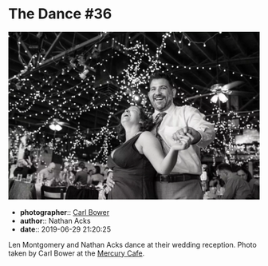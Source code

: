 # The Dance \#36

![Len Montgomery and Nathan Acks dance](assets/2019-06-29-set-4-the-dance-36.webp)

* **photographer**:: [Carl Bower](https://carlbowerphotos.com)
* **author**:: Nathan Acks
* **date**:: 2019-06-29 21:20:25

Len Montgomery and Nathan Acks dance at their wedding reception. Photo taken by Carl Bower at the [Mercury Cafe](http://mercurycafe.com).
